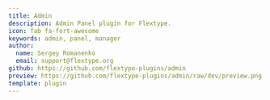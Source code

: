 ```yaml
---
title: Admin
description: Admin Panel plugin for Flextype.
icon: fab fa-fort-awesome
keywords: admin, panel, manager
author:
  name: Sergey Romanenko
  email: support@flextype.org
github: https://github.com/flextype-plugins/admin
preview: https://github.com/flextype-plugins/admin/raw/dev/preview.png
template: plugin
---
```

